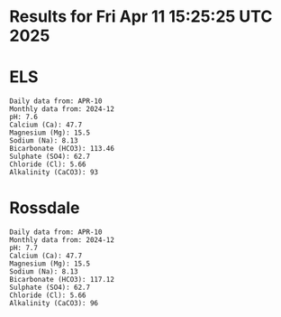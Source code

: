 # Results for Fri Apr 11 15:25:25 UTC 2025
# ELS
```
Daily data from: APR-10
Monthly data from: 2024-12
pH: 7.6
Calcium (Ca): 47.7
Magnesium (Mg): 15.5
Sodium (Na): 8.13
Bicarbonate (HCO3): 113.46
Sulphate (SO4): 62.7
Chloride (Cl): 5.66
Alkalinity (CaCO3): 93
```
# Rossdale
```
Daily data from: APR-10
Monthly data from: 2024-12
pH: 7.7
Calcium (Ca): 47.7
Magnesium (Mg): 15.5
Sodium (Na): 8.13
Bicarbonate (HCO3): 117.12
Sulphate (SO4): 62.7
Chloride (Cl): 5.66
Alkalinity (CaCO3): 96
```
